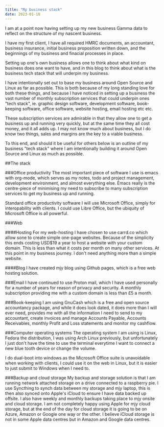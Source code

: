 ```yaml
---
title: "My business stack"
date: 2023-01-18
---
```


I am at a point now having setting up my new business Gamma data to reflect on the structure of my nascent business. 

I have my first client, I have all required HMRC documents, an accountant, business insurance, initial business proposition written down, and the beginnings of my business and finacial processes in place.

Setting up one's own business allows one to think about what kind on business does one want to have, and in this blog to think about what is the business tech stack that will underpin my business.

I have intentionally set out to base my business around Open Source and Linux as far as possible. This is both because of my long standing love for both these things, and because I have noticed in setting up a business the vast number of monthly subscription services that could underpin ones "tech stack", ie. graphic design software, development software, book-keeping software, office software, website hosting, email hosting etc etc. 

These subscription services are admirable in that they allow one to get a business up and running very quickly, but at the same time they all cost money, and it all adds up. I may not know much about business, but I do know two things, sales and margins are the key to a viable business.

To this end, and should it be useful for others below is an outline of my business "tech stack" where I am intentionally building it around Open Source and Linux as much as possible. 

##The stack

###Office productivity
The most important piece of software I use is emacs with org-mode, which serves as my notes, todo and project management, development environment, and almost everything else. Emacs really is the centre-piece of minimising my need to subscribe to many subscription services to get my business up and running.

Standard office productivity software I will use Microsoft Office, simply for interopability with clients. I could use Libre Office, but the ubiquity of Microsoft Office is all powerful.

###Web

####Hosting
For my web-hosting I have chosen to use carrd.co which allow sone to create simple one-page websites. Because of the simplicity this ends costing USD$19 a year to host a website with your custom domain. This is less than what it costs per month on many other services. At this point in my business journey. I don't need anything more than a simple website.

####Blog
I have created mjy blog using Github pages, which is a free web hosting solution.

###Email
I have continued to use Proton mail, which I have used personally for a number of years for reason of privacy and security. A monthly subscription providing me with a custom domain is less than £5 a month.

###Book-keeping
I am using GnuCash which is a free and open source accountancy package, and while it does look dated, it does more than I will ever need, provides me with all the information I need to send to my accountant, create invoices and manage Accounts Payable, Accounts Receivables, monthly Profit and Loss statements and monitor my cashflow.

###Computer operating systems
The operating system I am using is Linux, Fedora the distribution, I was using Arch Linux previously, but unfortunately I just don't have the time to use the terminal everytime I want to connect a new blue tooth device or change the volume.

I do dual-boot into windows as the Microsoft Office suite is unavoidable when working with clients, I could use it on the web in Linux, but it is easier to just submit to Windows when I need to.

###Backup and cloud storage
My backup and storage solution is that I am running network attached storage on a drive connected to a raspberry pie. I use Syncthing to synch data between my storage and mjy laptop, this is then also synced onto Apple's iCloud to ensure I have data backed up offsite. I also have weekly and monthly backups taking place to mjy onsite and cloud storage. I am not completely happy using Apple for mjy cloud storage, but at the end of the day for cloud storage it is going to be on Azure, Amazon or Google one way or the other. I believe iCloud storage is not in some Apple data centres but in Amazon and Google data centres.
